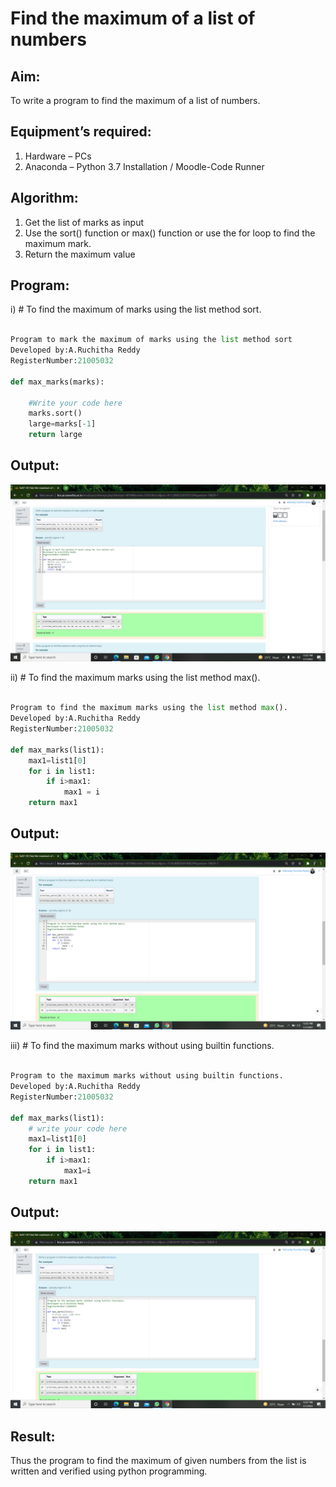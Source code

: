 # Find the maximum of a list of numbers
## Aim:
To write a program to find the maximum of a list of numbers.
## Equipment’s required:
1.	Hardware – PCs
2.	Anaconda – Python 3.7 Installation / Moodle-Code Runner
## Algorithm:
1.	Get the list of marks as input
2.	Use the sort() function or max() function or use the for loop to find the maximum mark.
3.	Return the maximum value
## Program:

i)	# To find the maximum of marks using the list method sort.
```Python

Program to mark the maximum of marks using the list method sort
Developed by:A.Ruchitha Reddy
RegisterNumber:21005032

def max_marks(marks):

    #Write your code here
    marks.sort()
    large=marks[-1]
    return large

```
## Output:
![output](https://github.com/RuchithaReddy28/FindMaximum/blob/main/Screenshot%20(44).png?raw=true)

ii)	# To find the maximum marks using the list method max().
```Python

Program to find the maximum marks using the list method max().
Developed by:A.Ruchitha Reddy
RegisterNumber:21005032 

def max_marks(list1):
    max1=list1[0]
    for i in list1:
        if i>max1:
            max1 = i
    return max1

```
## Output:
![output](https://github.com/RuchithaReddy28/FindMaximum/blob/main/Screenshot%20(45).png?raw=true)

iii) # To find the maximum marks without using builtin functions.
```Python

Program to the maximum marks without using builtin functions.
Developed by:A.Ruchitha Reddy
RegisterNumber:21005032 

def max_marks(list1):
    # write your code here
    max1=list1[0]
    for i in list1:
        if i>max1:
            max1=i
    return max1

```
## Output:
![output](https://github.com/RuchithaReddy28/FindMaximum/blob/main/Screenshot%20(46).png?raw=true)

## Result:
Thus the program to find the maximum of given numbers from the list is written and verified using python programming.